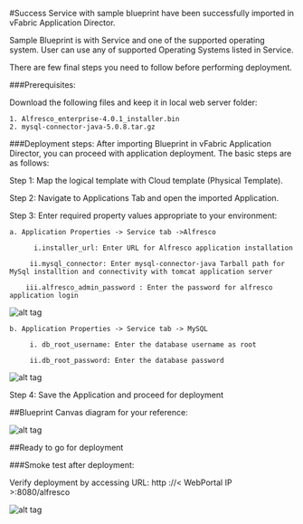#Success
Service with sample blueprint have been successfully imported in vFabric Application Director. 

Sample Blueprint is with Service and one of the supported operating system. User can use any of supported Operating Systems listed in Service. 

There are few final steps you need to follow before performing deployment.


###Prerequisites:

Download the following files and keep it in local web server folder:
	
	1. Alfresco_enterprise-4.0.1_installer.bin
	2. mysql-connector-java-5.0.8.tar.gz 
	   

###Deployment steps:
After importing Blueprint in vFabric Application Director, you can proceed with application deployment. The basic steps are as follows:

Step 1: Map the logical template with Cloud  template (Physical Template).

Step 2: Navigate to Applications Tab and open the imported Application.

Step 3: Enter required property values appropriate to your environment:

	a. Application Properties -> Service tab ->Alfresco
	
          i.installer_url: Enter URL for Alfresco application installation
	
	     ii.mysql_connector: Enter mysql-connector-java Tarball path for MySql installtion and connectivity with tomcat application server
	
	    iii.alfresco_admin_password : Enter the password for alfresco application login
	 
	
![alt tag](https://raw.github.com/vmware-applicationdirector/solutions-import-beta/Alfresco-Service-50/Service-Property-Alfresco.png) 

	b. Application Properties -> Service tab -> MySQL

	     i. db_root_username: Enter the database username as root
	     
	     ii.db_root_password: Enter the database password 
  

![alt tag](https://raw.github.com/vmware-applicationdirector/solutions-import-beta/Alfresco-Service-50/Service-Property-MySql.png)
	
Step 4: Save the Application and proceed for deployment

##Blueprint Canvas diagram for your reference: 

![alt tag](https://raw.github.com/vmware-applicationdirector/solutions-import-beta/Alfresco-Service-50/Blueprint-Canvas.png)

##Ready to go for deployment

###Smoke test after deployment:

Verify deployment by accessing URL: http ://< WebPortal IP >:8080/alfresco 

![alt tag](https://raw.github.com/vmware-applicationdirector/solutions-import-beta/Alfresco-Service-50/Smoke-Test.png)
